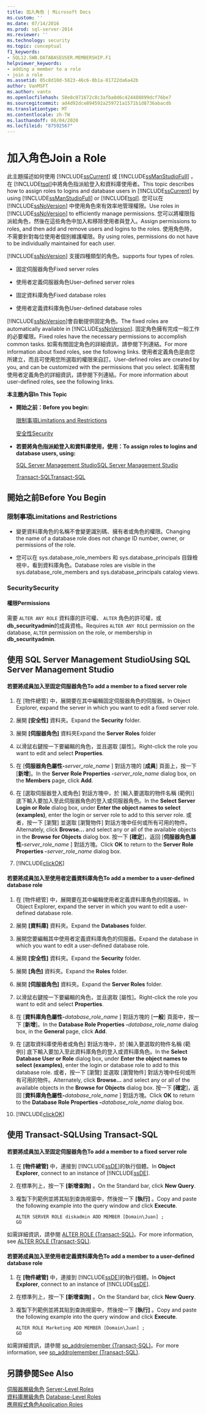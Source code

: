 ```yaml
---
title: 加入角色 | Microsoft Docs
ms.custom: ''
ms.date: 07/14/2016
ms.prod: sql-server-2014
ms.reviewer: ''
ms.technology: security
ms.topic: conceptual
f1_keywords:
- SQL12.SWB.DATABASEUSER.MEMBERSHIP.F1
helpviewer_keywords:
- adding a member to a role
- join a role
ms.assetid: 05c8d10d-5823-46c6-8b1a-81722da6a42b
author: VanMSFT
ms.author: vanto
ms.openlocfilehash: 58e8c071672c8c3afba8d6c424488899dcf76be7
ms.sourcegitcommit: ad4d92dce894592a259721a1571b1d8736abacdb
ms.translationtype: MT
ms.contentlocale: zh-TW
ms.lasthandoff: 08/04/2020
ms.locfileid: "87592567"
---
```

# <a name="join-a-role"></a><span data-ttu-id="92117-102">加入角色</span><span class="sxs-lookup"><span data-stu-id="92117-102">Join a Role</span></span>
  <span data-ttu-id="92117-103">此主題描述如何使用 [!INCLUDE[ssCurrent](../../../includes/sscurrent-md.md)] 或 [!INCLUDE[ssManStudioFull](../../../includes/ssmanstudiofull-md.md)] ，在 [!INCLUDE[tsql](../../../includes/tsql-md.md)]中將角色指派給登入和資料庫使用者。</span><span class="sxs-lookup"><span data-stu-id="92117-103">This topic describes how to assign roles to logins and database users in [!INCLUDE[ssCurrent](../../../includes/sscurrent-md.md)] by using [!INCLUDE[ssManStudioFull](../../../includes/ssmanstudiofull-md.md)] or [!INCLUDE[tsql](../../../includes/tsql-md.md)].</span></span> <span data-ttu-id="92117-104">您可以在 [!INCLUDE[ssNoVersion](../../../includes/ssnoversion-md.md)] 中使用角色來有效率地管理權限。</span><span class="sxs-lookup"><span data-stu-id="92117-104">Use roles in [!INCLUDE[ssNoVersion](../../../includes/ssnoversion-md.md)] to efficiently manage permissions.</span></span> <span data-ttu-id="92117-105">您可以將權限指派給角色，然後在這些角色中加入和移除使用者與登入。</span><span class="sxs-lookup"><span data-stu-id="92117-105">Assign permissions to roles, and then add and remove users and logins to the roles.</span></span> <span data-ttu-id="92117-106">使用角色時，不需要針對每位使用者個別維護權限。</span><span class="sxs-lookup"><span data-stu-id="92117-106">By using roles, permissions do not have to be individually maintained for each user.</span></span>  
  
 [!INCLUDE[ssNoVersion](../../../includes/ssnoversion-md.md)] <span data-ttu-id="92117-107">支援四種類型的角色。</span><span class="sxs-lookup"><span data-stu-id="92117-107">supports four types of roles.</span></span>  
  
-   <span data-ttu-id="92117-108">固定伺服器角色</span><span class="sxs-lookup"><span data-stu-id="92117-108">Fixed server roles</span></span>  
  
-   <span data-ttu-id="92117-109">使用者定義伺服器角色</span><span class="sxs-lookup"><span data-stu-id="92117-109">User-defined server roles</span></span>  
  
-   <span data-ttu-id="92117-110">固定資料庫角色</span><span class="sxs-lookup"><span data-stu-id="92117-110">Fixed database roles</span></span>  
  
-   <span data-ttu-id="92117-111">使用者定義資料庫角色</span><span class="sxs-lookup"><span data-stu-id="92117-111">User-defined database roles</span></span>  
  
 <span data-ttu-id="92117-112">[!INCLUDE[ssNoVersion](../../../includes/ssnoversion-md.md)]會自動提供固定角色。</span><span class="sxs-lookup"><span data-stu-id="92117-112">The fixed roles are automatically available in [!INCLUDE[ssNoVersion](../../../includes/ssnoversion-md.md)].</span></span> <span data-ttu-id="92117-113">固定角色擁有完成一般工作的必要權限。</span><span class="sxs-lookup"><span data-stu-id="92117-113">Fixed roles have the necessary permissions to accomplish common tasks.</span></span> <span data-ttu-id="92117-114">如需有關固定角色的詳細資訊，請參閱下列連結。</span><span class="sxs-lookup"><span data-stu-id="92117-114">For more information about fixed roles, see the following links.</span></span> <span data-ttu-id="92117-115">使用者定義角色是由您所建立，而且可使用您所選取的權限來自訂。</span><span class="sxs-lookup"><span data-stu-id="92117-115">User-defined roles are created by you, and can be customized with the permissions that you select.</span></span> <span data-ttu-id="92117-116">如需有關使用者定義角色的詳細資訊，請參閱下列連結。</span><span class="sxs-lookup"><span data-stu-id="92117-116">For more information about user-defined roles, see the following links.</span></span>  
  
 <span data-ttu-id="92117-117">**本主題內容**</span><span class="sxs-lookup"><span data-stu-id="92117-117">**In This Topic**</span></span>  
  
-   <span data-ttu-id="92117-118">**開始之前：**</span><span class="sxs-lookup"><span data-stu-id="92117-118">**Before you begin:**</span></span>  
  
     [<span data-ttu-id="92117-119">限制事項</span><span class="sxs-lookup"><span data-stu-id="92117-119">Limitations and Restrictions</span></span>](#Restrictions)  
  
     [<span data-ttu-id="92117-120">安全性</span><span class="sxs-lookup"><span data-stu-id="92117-120">Security</span></span>](#Security)  
  
-   <span data-ttu-id="92117-121">**若要將角色指派給登入和資料庫使用，使用：**</span><span class="sxs-lookup"><span data-stu-id="92117-121">**To assign roles to logins and database users, using:**</span></span>  
  
     [<span data-ttu-id="92117-122">SQL Server Management Studio</span><span class="sxs-lookup"><span data-stu-id="92117-122">SQL Server Management Studio</span></span>](#SSMSProcedure)  
  
     [<span data-ttu-id="92117-123">Transact-SQL</span><span class="sxs-lookup"><span data-stu-id="92117-123">Transact-SQL</span></span>](#TsqlProcedure)  
  
##  <a name="before-you-begin"></a><a name="BeforeYouBegin"></a> <span data-ttu-id="92117-124">開始之前</span><span class="sxs-lookup"><span data-stu-id="92117-124">Before You Begin</span></span>  
  
###  <a name="limitations-and-restrictions"></a><a name="Restrictions"></a> <span data-ttu-id="92117-125">限制事項</span><span class="sxs-lookup"><span data-stu-id="92117-125">Limitations and Restrictions</span></span>  
  
-   <span data-ttu-id="92117-126">變更資料庫角色的名稱不會變更識別碼、擁有者或角色的權限。</span><span class="sxs-lookup"><span data-stu-id="92117-126">Changing the name of a database role does not change ID number, owner, or permissions of the role.</span></span>  
  
-   <span data-ttu-id="92117-127">您可以在 sys.database_role_members 和 sys.database_principals 目錄檢視中，看到資料庫角色。</span><span class="sxs-lookup"><span data-stu-id="92117-127">Database roles are visible in the sys.database_role_members and sys.database_principals catalog views.</span></span>  
  
###  <a name="security"></a><a name="Security"></a> <span data-ttu-id="92117-128">Security</span><span class="sxs-lookup"><span data-stu-id="92117-128">Security</span></span>  
  
####  <a name="permissions"></a><a name="Permissions"></a> <span data-ttu-id="92117-129">權限</span><span class="sxs-lookup"><span data-stu-id="92117-129">Permissions</span></span>  
 <span data-ttu-id="92117-130">需要 `ALTER ANY ROLE` 資料庫的許可權、 `ALTER` 角色的許可權，或**db_securityadmin**的成員資格。</span><span class="sxs-lookup"><span data-stu-id="92117-130">Requires `ALTER ANY ROLE` permission on the database, `ALTER` permission on the role, or membership in **db_securityadmin**.</span></span>  
  
##  <a name="using-sql-server-management-studio"></a><a name="SSMSProcedure"></a> <span data-ttu-id="92117-131">使用 SQL Server Management Studio</span><span class="sxs-lookup"><span data-stu-id="92117-131">Using SQL Server Management Studio</span></span>  
  
#### <a name="to-add-a-member-to-a-fixed-server-role"></a><span data-ttu-id="92117-132">若要將成員加入至固定伺服器角色</span><span class="sxs-lookup"><span data-stu-id="92117-132">To add a member to a fixed server role</span></span>  
  
1.  <span data-ttu-id="92117-133">在 [物件總管] 中，展開要在其中編輯固定伺服器角色的伺服器。</span><span class="sxs-lookup"><span data-stu-id="92117-133">In Object Explorer, expand the server in which you want to edit a fixed server role.</span></span>  
  
2.  <span data-ttu-id="92117-134">展開 **[安全性]** 資料夾。</span><span class="sxs-lookup"><span data-stu-id="92117-134">Expand the **Security** folder.</span></span>  
  
3.  <span data-ttu-id="92117-135">展開 **[伺服器角色]** 資料夾</span><span class="sxs-lookup"><span data-stu-id="92117-135">Expand the **Server Roles** folder</span></span>  
  
4.  <span data-ttu-id="92117-136">以滑鼠右鍵按一下要編輯的角色，並且選取 [屬性]。</span><span class="sxs-lookup"><span data-stu-id="92117-136">Right-click the role you want to edit and select **Properties**.</span></span>  
  
5.  <span data-ttu-id="92117-137">在 [**伺服器角色屬性-**_server_role_name_ ] 對話方塊的 [**成員**] 頁面上，按一下 [**新增**]。</span><span class="sxs-lookup"><span data-stu-id="92117-137">In the **Server Role Properties -**_server_role_name_ dialog box, on the **Members** page, click **Add**.</span></span>  
  
6.  <span data-ttu-id="92117-138">在 [選取伺服器登入或角色] 對話方塊中，於 [輸入要選取的物件名稱 (範例)] 底下輸入要加入至此伺服器角色的登入或伺服器角色。</span><span class="sxs-lookup"><span data-stu-id="92117-138">In the **Select Server Login or Role** dialog box, under **Enter the object names to select (examples)**, enter the login or server role to add to this server role.</span></span> <span data-ttu-id="92117-139">或者，按一下 [瀏覽] 並選取 [瀏覽物件] 對話方塊中任何或所有可用的物件。</span><span class="sxs-lookup"><span data-stu-id="92117-139">Alternately, click **Browse...** and select any or all of the available objects in the **Browse for Objects** dialog box.</span></span> <span data-ttu-id="92117-140">按一下 **[確定**]，返回 [**伺服器角色屬性-**_server_role_name_ ] 對話方塊。</span><span class="sxs-lookup"><span data-stu-id="92117-140">Click **OK** to return to the **Server Role Properties -**_server_role_name_ dialog box.</span></span>  
  
7.  [!INCLUDE[clickOK](../../../includes/clickok-md.md)]  
  
#### <a name="to-add-a-member-to-a-user-defined-database-role"></a><span data-ttu-id="92117-141">若要將成員加入至使用者定義資料庫角色</span><span class="sxs-lookup"><span data-stu-id="92117-141">To add a member to a user-defined database role</span></span>  
  
1.  <span data-ttu-id="92117-142">在 [物件總管] 中，展開要在其中編輯使用者定義資料庫角色的伺服器。</span><span class="sxs-lookup"><span data-stu-id="92117-142">In Object Explorer, expand the server in which you want to edit a user-defined database role.</span></span>  
  
2.  <span data-ttu-id="92117-143">展開 **[資料庫]** 資料夾。</span><span class="sxs-lookup"><span data-stu-id="92117-143">Expand the **Databases** folder.</span></span>  
  
3.  <span data-ttu-id="92117-144">展開您要編輯其中使用者定義資料庫角色的伺服器。</span><span class="sxs-lookup"><span data-stu-id="92117-144">Expand the database in which you want to edit a user-defined database role.</span></span>  
  
4.  <span data-ttu-id="92117-145">展開 **[安全性]** 資料夾。</span><span class="sxs-lookup"><span data-stu-id="92117-145">Expand the **Security** folder.</span></span>  
  
5.  <span data-ttu-id="92117-146">展開 **[角色]** 資料夾。</span><span class="sxs-lookup"><span data-stu-id="92117-146">Expand the **Roles** folder.</span></span>  
  
6.  <span data-ttu-id="92117-147">展開 **[伺服器角色]** 資料夾。</span><span class="sxs-lookup"><span data-stu-id="92117-147">Expand the **Server Roles** folder.</span></span>  
  
7.  <span data-ttu-id="92117-148">以滑鼠右鍵按一下要編輯的角色，並且選取 [屬性]。</span><span class="sxs-lookup"><span data-stu-id="92117-148">Right-click the role you want to edit and select **Properties**.</span></span>  
  
8.  <span data-ttu-id="92117-149">在 [**資料庫角色屬性-**_database_role_name_ ] 對話方塊的 [**一般**] 頁面中，按一下 [**新增**]。</span><span class="sxs-lookup"><span data-stu-id="92117-149">In the **Database Role Properties -**_database_role_name_ dialog box, in the **General** page, click **Add**.</span></span>  
  
9. <span data-ttu-id="92117-150">在 [選取資料庫使用者或角色] 對話方塊中，於 [輸入要選取的物件名稱 (範例)] 底下輸入要加入至此資料庫角色的登入或資料庫角色。</span><span class="sxs-lookup"><span data-stu-id="92117-150">In the **Select Database User or Role** dialog box, under **Enter the object names to select (examples)**, enter the login or database role to add to this database role.</span></span> <span data-ttu-id="92117-151">或者，按一下 [瀏覽] 並選取 [瀏覽物件] 對話方塊中任何或所有可用的物件。</span><span class="sxs-lookup"><span data-stu-id="92117-151">Alternately, click **Browse...** and select any or all of the available objects in the **Browse for Objects** dialog box.</span></span> <span data-ttu-id="92117-152">按一下 **[確定**]，返回 [**資料庫角色屬性-**_database_role_name_ ] 對話方塊。</span><span class="sxs-lookup"><span data-stu-id="92117-152">Click **OK** to return to the **Database Role Properties -**_database_role_name_ dialog box.</span></span>  
  
10. [!INCLUDE[clickOK](../../../includes/clickok-md.md)]  
  
##  <a name="using-transact-sql"></a><a name="TsqlProcedure"></a> <span data-ttu-id="92117-153">使用 Transact-SQL</span><span class="sxs-lookup"><span data-stu-id="92117-153">Using Transact-SQL</span></span>  
  
#### <a name="to-add-a-member-to-a-fixed-server-role"></a><span data-ttu-id="92117-154">若要將成員加入至固定伺服器角色</span><span class="sxs-lookup"><span data-stu-id="92117-154">To add a member to a fixed server role</span></span>  
  
1.  <span data-ttu-id="92117-155">在 **[物件總管]** 中，連接到 [!INCLUDE[ssDE](../../../includes/ssde-md.md)]的執行個體。</span><span class="sxs-lookup"><span data-stu-id="92117-155">In **Object Explorer**, connect to an instance of [!INCLUDE[ssDE](../../../includes/ssde-md.md)].</span></span>  
  
2.  <span data-ttu-id="92117-156">在標準列上，按一下 **[新增查詢]** 。</span><span class="sxs-lookup"><span data-stu-id="92117-156">On the Standard bar, click **New Query**.</span></span>  
  
3.  <span data-ttu-id="92117-157">複製下列範例並將其貼到查詢視窗中，然後按一下 **[執行]** 。</span><span class="sxs-lookup"><span data-stu-id="92117-157">Copy and paste the following example into the query window and click **Execute**.</span></span>  
  
    ```  
    ALTER SERVER ROLE diskadmin ADD MEMBER [Domain\Juan] ;  
    GO  
    ```  
  
 <span data-ttu-id="92117-158">如需詳細資訊，請參閱 [ALTER ROLE &#40;Transact-SQL&#41;](/sql/t-sql/statements/alter-role-transact-sql)。</span><span class="sxs-lookup"><span data-stu-id="92117-158">For more information, see [ALTER ROLE &#40;Transact-SQL&#41;](/sql/t-sql/statements/alter-role-transact-sql).</span></span>  
  
#### <a name="to-add-a-member-to-a-user-defined-database-role"></a><span data-ttu-id="92117-159">若要將成員加入至使用者定義資料庫角色</span><span class="sxs-lookup"><span data-stu-id="92117-159">To add a member to a user-defined database role</span></span>  
  
1.  <span data-ttu-id="92117-160">在 **[物件總管]** 中，連接到 [!INCLUDE[ssDE](../../../includes/ssde-md.md)]的執行個體。</span><span class="sxs-lookup"><span data-stu-id="92117-160">In **Object Explorer**, connect to an instance of [!INCLUDE[ssDE](../../../includes/ssde-md.md)].</span></span>  
  
2.  <span data-ttu-id="92117-161">在標準列上，按一下 **[新增查詢]** 。</span><span class="sxs-lookup"><span data-stu-id="92117-161">On the Standard bar, click **New Query**.</span></span>  
  
3.  <span data-ttu-id="92117-162">複製下列範例並將其貼到查詢視窗中，然後按一下 **[執行]** 。</span><span class="sxs-lookup"><span data-stu-id="92117-162">Copy and paste the following example into the query window and click **Execute**.</span></span>  
  
    ```  
    ALTER ROLE Marketing ADD MEMBER [Domain\Juan] ;  
    GO  
    ```  
  
 <span data-ttu-id="92117-163">如需詳細資訊，請參閱 [sp_addrolemember &#40;Transact-SQL&#41;](/sql/relational-databases/system-stored-procedures/sp-addrolemember-transact-sql)。</span><span class="sxs-lookup"><span data-stu-id="92117-163">For more information, see [sp_addrolemember &#40;Transact-SQL&#41;](/sql/relational-databases/system-stored-procedures/sp-addrolemember-transact-sql).</span></span>  
  
## <a name="see-also"></a><span data-ttu-id="92117-164">另請參閱</span><span class="sxs-lookup"><span data-stu-id="92117-164">See Also</span></span>  
 <span data-ttu-id="92117-165">[伺服器層級角色](server-level-roles.md) </span><span class="sxs-lookup"><span data-stu-id="92117-165">[Server-Level Roles](server-level-roles.md) </span></span>  
 <span data-ttu-id="92117-166">[資料庫層級角色](../authentication-access/database-level-roles.md) </span><span class="sxs-lookup"><span data-stu-id="92117-166">[Database-Level Roles](../authentication-access/database-level-roles.md) </span></span>  
 [<span data-ttu-id="92117-167">應用程式角色</span><span class="sxs-lookup"><span data-stu-id="92117-167">Application Roles</span></span>](../authentication-access/application-roles.md)  
  
  

